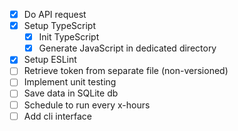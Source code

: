 - [X] Do API request
- [X] Setup TypeScript
  * [X] Init TypeScript
  * [X] Generate JavaScript in dedicated directory
- [X] Setup ESLint
- [ ] Retrieve token from separate file (non-versioned)
- [ ] Implement unit testing
- [ ] Save data in SQLite db
- [ ] Schedule to run every x-hours
- [ ] Add cli interface
